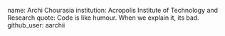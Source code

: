 
name: Archi Chourasia
institution: Acropolis Institute of Technology and Research
quote: Code is like humour. When we explain it, its bad.
github_user: aarchii
